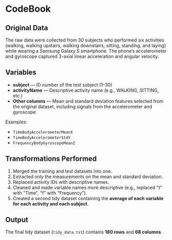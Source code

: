 # CodeBook

## Original Data
The raw data were collected from 30 subjects who performed six activities (walking, walking upstairs, walking downstairs, sitting, standing, and laying) while wearing a Samsung Galaxy S smartphone. The phone’s accelerometer and gyroscope captured 3-axial linear acceleration and angular velocity.

## Variables
- **subject** — ID number of the test subject (1–30)  
- **activityName** — Descriptive activity name (e.g., WALKING, SITTING, etc.)  
- **Other columns** — Mean and standard deviation features selected from the original dataset, including signals from the accelerometer and gyroscope.

Examples:
- `TimeBodyAccelerometerMeanX`
- `TimeBodyAccelerometerStdY`
- `FrequencyBodyGyroscopeMeanZ`

## Transformations Performed
1. Merged the training and test datasets into one.
2. Extracted only the measurements on the mean and standard deviation.
3. Replaced activity IDs with descriptive names.
4. Cleaned and made variable names more descriptive (e.g., replaced "t" with "Time", "f" with "Frequency").
5. Created a second tidy dataset containing the **average of each variable for each activity and each subject**.

## Output
The final tidy dataset (`tidy_data.txt`) contains **180 rows** and **68 columns**.
